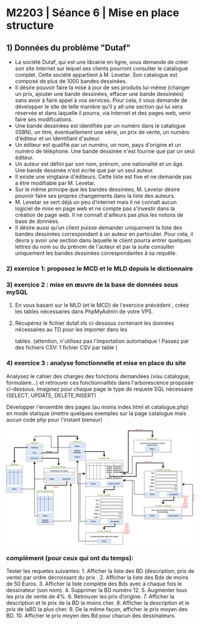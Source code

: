 # M2203 \| Séance 6 \| Mise en place structure

## 1\) Données du problème "Dutaf"

* La société Dutaf, qui est une librairie en ligne, vous demande de créer son site Internet sur lequel ses clients pourront consulter le catalogue complet. Cette société appartient à M. Levetar. Son catalogue est composé de plus de 1000 bandes dessinées.
* II désire pouvoir faire la mise à jour de ses produits lui-même \(changer un prix, ajouter une bande dessinées, effacer une bande dessinées\) sans avoir à faire appel à vos services. Pour cela, il vous demande de développer le site de telle manière qu’il y ait une section qui lui sera réservée et dans laquelle il pourra, via Internet et des pages web, venir faire ses modifications.
* Une bande dessinées est identifiée par un numéro dans le catalogue \(ISBN\), un titre, éventuellement une série, un prix de vente, un numéro d'éditeur et un identifiant d'auteur.
* Un éditeur est qualifié par un numéro, un nom, pays d'origine et un numéro de téléphone. Une bande dessinée n'est fournie que par un seul éditeur.
* Un auteur est défini par son nom, prénom, une nationalité et un âge. Une bande dessinée n'est écrite que par un seul auteur.
* II existe une vingtaine d'éditeurs. Cette liste est fixe et ne demande pas a être modifiable par M. Levetar.
* Sur le même principe que les bandes dessinées, M. Levetar désire pouvoir faire ses propres changements dans la liste des auteurs.
* M. Levetar se sert déjà un peu d’internet mais il ne connaît aucun logiciel de mise en page web et ne compte pas s'investir dans la création de page web. II ne connaît d'ailleurs pas plus les notons de base de données.
* II désire aussi qu’un client puisse demander uniquement la liste des bandes dessinées  correspondant à un auteur en particulier. Pour cela, il devra y avoir une section dans laquelle le client pourra entrer quelques lettres du nom ou du prénom de l'auteur et par la suite consulter uniquement les bandes dessinées correspondantes à sa requête.

### 2\) exercice 1: proposez le MCD et le MLD depuis le dictionnaire 



###  3\) exercice 2 : mise en œuvre de la base de données sous mySQL

1. En vous basant sur le MLD \(et le MCD\) de l'exercice précédent , créez les  tables nécessaires dans PhpMyAdmin de votre VPS.
2. Récupérez le fichier dutaf.xls ci-dessous contenant les données nécessaires au TD pour les importer dans les

   tables. \(attention, n'utilisez pas l'importation automatique ! Passez par des fichiers CSV: 1 fichier CSV par table \)

### 4\) exercice 3 : analyse fonctionnelle et mise en place du site

Analysez le cahier des charges des fonctions demandées \(visu catalogue, formulaire...\) et retrouver ces fonctionnalités dans l'arborescence proposée ci-dessous. Imaginez pour chaque page le type de requete SQL nécessaire \(SELECT, UPDATE, DELETE,INSERT\)

Développer l'ensemble des pages \(au moins index.html et catalogue.php\) en mode statique \(mettre quelques exemples sur la page catalogue mais aucun code php pour l'instant biensur\) 

![](.gitbook/assets/dutaf%20%281%29.png)

### complément \(pour ceux qui ont du temps\):

Tester les requetes suivantes: 1. Afficher la liste des BD \(description, prix de vente\) par ordre décroissant du prix . 2. Afficher la liste des Bds de moins de 50 Euros. 3. Afficher la liste complète des Bds avec à chaque fois le dessinateur \(son nom\). 4. Supprimer la BD numéro 12. 5. Augmenter tous les prix de vente de 4%. 6. Retrouver les prix d’origine. 7. Afficher la description et le prix de la BD la moins cher. 8. Afficher la description et le prix de laBD la plus cher. 9. De la même façon, afficher le prix moyen des BD. 10. Afficher le prix moyen des Bd pour chacun des dessinateurs.

